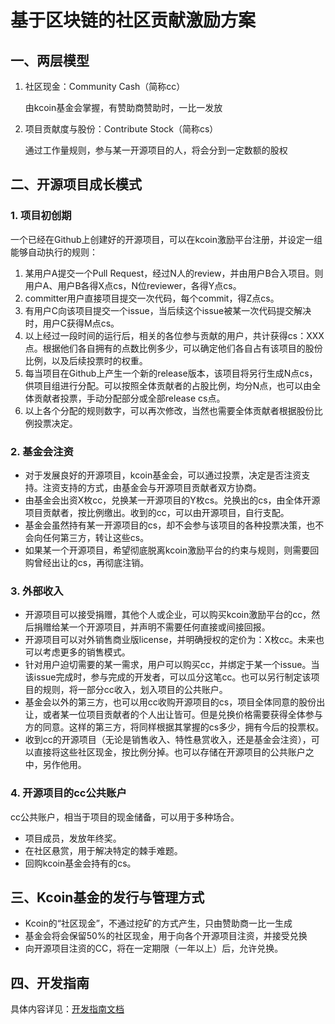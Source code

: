 # 基于区块链的社区贡献激励方案

## 一、两层模型

1. 社区现金：Community Cash（简称cc）

   由kcoin基金会掌握，有赞助商赞助时，一比一发放

2. 项目贡献度与股份：Contribute Stock（简称cs）

   通过工作量规则，参与某一开源项目的人，将会分到一定数额的股权

## 二、开源项目成长模式

### 1. 项目初创期

一个已经在Github上创建好的开源项目，可以在kcoin激励平台注册，并设定一组能够自动执行的规则：

1. 某用户A提交一个Pull Request，经过N人的review，并由用户B合入项目。则用户A、用户B各得X点cs，N位reviewer，各得Y点cs。
2. committer用户直接项目提交一次代码，每个commit，得Z点cs。
3. 有用户C向该项目提交一个issue，当后续这个issue被某一次代码提交解决时，用户C获得M点cs。
4. 以上经过一段时间的运行后，相关的各位参与贡献的用户，共计获得cs：XXX点。根据他们各自拥有的点数比例多少，可以确定他们各自占有该项目的股份比例，以及后续投票时的权重。
5. 每当项目在Github上产生一个新的release版本，该项目将另行生成N点cs，供项目组进行分配。可以按照全体贡献者的占股比例，均分N点，也可以由全体贡献者投票，手动分配部分或全部release cs点。
6. 以上各个分配的规则数字，可以再次修改，当然也需要全体贡献者根据股份比例投票决定。

### 2. 基金会注资

* 对于发展良好的开源项目，kcoin基金会，可以通过投票，决定是否注资支持。注资支持的方式，由基金会与开源项目贡献者双方协商。
* 由基金会出资X枚cc，兑换某一开源项目的Y枚cs。兑换出的cs，由全体开源项目贡献者，按比例缴出。收到的cc，可以由开源项目，自行支配。
* 基金会虽然持有某一开源项目的cs，却不会参与该项目的各种投票决策，也不会向任何第三方，转让这些cs。
* 如果某一个开源项目，希望彻底脱离kcoin激励平台的约束与规则，则需要回购曾经出让的cs，再彻底注销。

### 3. 外部收入

* 开源项目可以接受捐赠，其他个人或企业，可以购买kcoin激励平台的cc，然后捐赠给某一个开源项目，并声明不需要任何直接或间接回报。
* 开源项目可以对外销售商业版license，并明确授权的定价为：X枚cc。未来也可以考虑更多的销售模式。
* 针对用户迫切需要的某一需求，用户可以购买cc，并绑定于某一个issue。当该issue完成时，参与完成的开发者，可以瓜分这笔cc。也可以另行制定该项目的规则，将一部分cc收入，划入项目的公共账户。
* 基金会以外的第三方，也可以用cc收购开源项目的cs，项目全体同意的股份出让，或者某一位项目贡献者的个人出让皆可。但是兑换价格需要获得全体参与方的同意。这样的第三方，将同样根据其掌握的cs多少，拥有今后的投票权。
* 收到cc的开源项目（无论是销售收入、特性悬赏收入，还是基金会注资），可以直接将这些社区现金，按比例分掉。也可以存储在开源项目的公共账户之中，另作他用。

### 4. 开源项目的cc公共账户

cc公共账户，相当于项目的现金储备，可以用于多种场合。

* 项目成员，发放年终奖。
* 在社区悬赏，用于解决特定的棘手难题。
* 回购kcoin基金会持有的cs。


## 三、Kcoin基金的发行与管理方式

* Kcoin的“社区现金”，不通过挖矿的方式产生，只由赞助商一比一生成
* 基金会将会保留50%的社区现金，用于向各个开源项目注资，并接受兑换
* 向开源项目注资的CC，将在一定期限（一年以上）后，允许兑换。

## 四、开发指南

具体内容详见：[开发指南文档](dev_guide.md)

